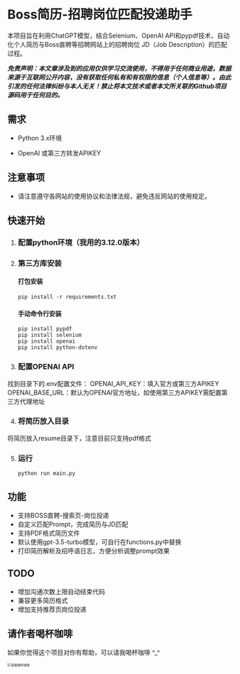 # Boss简历-招聘岗位匹配投递助手

本项目旨在利用ChatGPT模型，结合Selenium、OpenAI API和pypdf技术，自动化个人简历与Boss直聘等招聘网站上的招聘岗位 JD（Job Description）的匹配过程。

***免责声明：本文章涉及到的应用仅供学习交流使用，不得用于任何商业用途，数据来源于互联网公开内容，没有获取任何私有和有权限的信息（个人信息等）。由此引发的任何法律纠纷与本人无关！禁止将本文技术或者本文所关联的Github项目源码用于任何目的。***

## 需求

- Python 3.x环境

- OpenAI 或第三方转发APIKEY

## 注意事项

  - 请注意遵守各网站的使用协议和法律法规，避免违反网站的使用规定。

## 快速开始

1. ### 配置python环境（我用的3.12.0版本）

2. ### 第三方库安装

   #### 打包安装

   ```
   pip install -r requirements.txt
   ```

   #### 手动命令行安装

   ```
   pip install pypdf
   pip install selenium
   pip install openai
   pip install python-dotenv
   ```
3. ### 配置OPENAI API
找到目录下的.env配置文件：
OPENAI_API_KEY：填入官方或第三方APIKEY
OPENAI_BASE_URL：默认为OPENAI官方地址，如使用第三方APIKEY需配置第三方代理地址

4. ### 将简历放入目录
将简历放入resume目录下，注意目前只支持pdf格式

5. ### 运行

    ```
    python run main.py
    ```

## 功能
- 支持BOSS直聘-搜索页-岗位投递
- 自定义匹配Prompt，完成简历与JD匹配
- 支持PDF格式简历文件
- 默认使用gpt-3.5-turbo模型，可自行在functions.py中替换
- 打印简历解析及招呼语日志，方便分析调整prompt效果

## TODO
- 增加沟通次数上限自动结束代码
- 兼容更多简历格式
- 增加支持推荐页岗位投递

## 请作者喝杯咖啡

如果你觉得这个项目对你有帮助，可以请我喝杯咖啡 ^_^

<img src="https://mybucket-1308772293.cos.ap-guangzhou.myqcloud.com/picture/202404141649095.jpg" alt="请我喝杯咖啡" style="zoom:50%;" />




